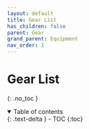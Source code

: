 ```yaml
---
layout: default
title: Gear List
has_children: false
parent: Gear
grand_parent: Equipment
nav_order: 1
---
```

# Gear List
{: .no_toc }

<details open markdown="block">
  <summary>
    Table of contents
  </summary>
  {: .text-delta }
- TOC
{:toc}
</details>

